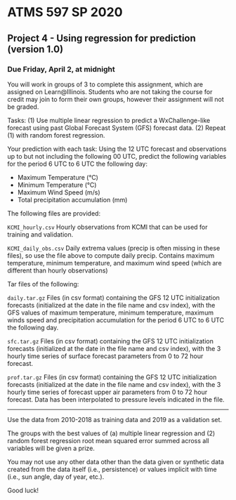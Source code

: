 # ATMS 597 SP 2020
## Project 4 - Using regression for prediction (version 1.0)

### Due Friday, April 2, at midnight

You will work in groups of 3 to complete this assignment, which are assigned on Learn@Illinois. Students who are not taking the course for credit may join to form their own groups, however their assignment will not be graded.

Tasks: (1) Use multiple linear regression to predict a WxChallenge-like forecast using past Global Forecast System (GFS) forecast data. (2) Repeat (1) with random forest regression.

Your prediction with each task:
Using the 12 UTC forecast and observations up to but not including the following 00 UTC, predict the following variables for the period 6 UTC to 6 UTC the following day:
- Maximum Temperature (°C)
- Minimum Temperature (°C)
- Maximum Wind Speed (m/s)
- Total precipitation accumulation (mm)

The following files are provided:

`KCMI_hourly.csv` Hourly observations from KCMI that can be used for training and validation.

`KCMI_daily_obs.csv` Daily extrema values (precip is often missing in these files), so use the file above to compute daily precip.  Contains maximum temperature, minimum temperature, and maximum wind speed (which are different than hourly observations)

Tar files of the following:

`daily.tar.gz` Files (in csv format) containing the GFS 12 UTC initialization forecasts (initialized at the date in the file name and csv index), with the GFS values of maximum temperature, minimum temperature, maximum winds speed and precipitation accumulation for the period 6 UTC to 6 UTC the following day.

`sfc.tar.gz` Files (in csv format) containing the GFS 12 UTC initialization forecasts (initialized at the date in the file name and csv index), with the 3 hourly time series of surface forecast parameters from 0 to 72 hour forecast.

`prof.tar.gz` Files (in csv format) containing the GFS 12 UTC initialization forecasts (initialized at the date in the file name and csv index), with the 3 hourly time series of forecast upper air parameters from 0 to 72 hour forecast.  Data has been interpolated to pressure levels indicated in the file.

---

Use the data from 2010-2018 as training data and 2019 as a validation set.

The groups with the best values of (a) multiple linear regression and (2) random forest regression root mean squared error summed across all variables will be given a prize.

You may not use any other data other than the data given or synthetic data created from the data itself (i.e., persistence) or values implicit with time (i.e., sun angle, day of year, etc.).

Good luck!
